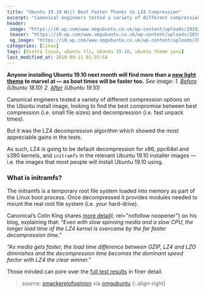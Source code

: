 ```yaml
---
title: "Ubuntu 19.10 Will Boot Faster Thanks to LZ4 Compression"
excerpt: "Canonical engineers tested a variety of different compression options on the Ubuntu install image..."
header:
 image: "https://i0.wp.com/www.omgubuntu.co.uk/wp-content/uploads/2019/05/ubuntu-19.10-eoan-ermine.jpg"
 teaser: "https://i0.wp.com/www.omgubuntu.co.uk/wp-content/uploads/2019/05/ubuntu-19.10-eoan-ermine.jpg?resize=460,320"
 og_image: "https://i0.wp.com/www.omgubuntu.co.uk/wp-content/uploads/2019/05/ubuntu-19.10-eoan-ermine.jpg"
categories: [linux]
tags: [distro linux, ubuntu tls, ubuntu 19.10, ubuntu theme yaru]
last_modified_at: 2019-09-11 01:35:54
---
```


**Anyone installing Ubuntu 19.10 next month will find more than a [new light theme](https://github.com/ubuntu/yaru/pull/1493) to marvel at — as boot times will be faster too.** _See image: 1. [Before](https://149366088.v2.pressablecdn.com/wp-content/uploads/2018/10/ubuntu-18.10-nautilus-and-yaru-gtk.jpg) (Ubuntu 18.10) 2. [After](https://149366088.v2.pressablecdn.com/wp-content/uploads/2019/09/yaru-light-theme-ubuntu-19.10.jpg) (Ubuntu 19.10)_

Canonical engineers tested a variety of different compression options on the Ubuntu install image, looking to find the best compromise between best compression (i.e. small file sizes) and decompression (i.e. fast unpack times).

But it was the LZ4 decompression algorithm which showed the most appreciable gains in the tests.

As such, LZ4 is going to be default decompression for x86, ppc64el and s390 kernels, and `initramfs` in the relevant Ubuntu 19.10 installer images — i.e. the images that most people will install Ubuntu 19.10 using.

### What is initramfs?

The initramfs is a temporary root file system loaded into memory as part of the Linux boot process. Once decompressed it provides modules needed to mount the real root file system (i.e. your hard-drive).

Canonical’s Colin King shares [more detail](https://smackerelofopinion.blogspot.com/2019/09/boot-speed-improvements-for-ubuntu-1910.html){: rel="nofollow noopener"} on his blog, explaining that: _“Even with slow spinning media and a slow CPU, the longer load time of the LZ4 kernel is overcome by the far faster decompression time.”_

_“As media gets faster, the load time difference between GZIP, LZ4 and LZO diminishes and the decompression time becomes the dominant speed factor with LZ4 the clear winner.”_

Those minded can pore over the [full test results](https://kernel.ubuntu.com/~cking/boot-speed-eoan-5.3/kernel-compression-method.txt) in finer detail.

> source: [smackerelofopinion](https://smackerelofopinion.blogspot.com) via [omgubuntu](https://www.omgubuntu.co.uk/2019/09/ubuntu-19-10-faster-boot-lz4)
{:.align-right}
